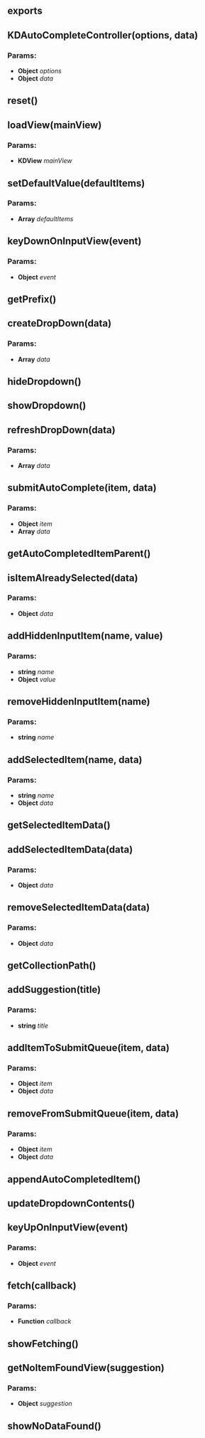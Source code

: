 

<!-- Start /Users/leeolayvar/projects/kdf/src/components/autocomplete/autocompletecontroller.coffee -->

## exports

## KDAutoCompleteController(options, data)

### Params: 

* **Object** *options* 
* **Object** *data* 

## reset()

## loadView(mainView)

### Params: 

* **KDView** *mainView* 

## setDefaultValue(defaultItems)

### Params: 

* **Array** *defaultItems* 

## keyDownOnInputView(event)

### Params: 

* **Object** *event* 

## getPrefix()

## createDropDown(data)

### Params: 

* **Array** *data* 

## hideDropdown()

## showDropdown()

## refreshDropDown(data)

### Params: 

* **Array** *data* 

## submitAutoComplete(item, data)

### Params: 

* **Object** *item* 
* **Array** *data* 

## getAutoCompletedItemParent()

## isItemAlreadySelected(data)

### Params: 

* **Object** *data* 

## addHiddenInputItem(name, value)

### Params: 

* **string** *name* 
* **Object** *value* 

## removeHiddenInputItem(name)

### Params: 

* **string** *name* 

## addSelectedItem(name, data)

### Params: 

* **string** *name* 
* **Object** *data* 

## getSelectedItemData()

## addSelectedItemData(data)

### Params: 

* **Object** *data* 

## removeSelectedItemData(data)

### Params: 

* **Object** *data* 

## getCollectionPath()

## addSuggestion(title)

### Params: 

* **string** *title* 

## addItemToSubmitQueue(item, data)

### Params: 

* **Object** *item* 
* **Object** *data* 

## removeFromSubmitQueue(item, data)

### Params: 

* **Object** *item* 
* **Object** *data* 

## appendAutoCompletedItem()

## updateDropdownContents()

## keyUpOnInputView(event)

### Params: 

* **Object** *event* 

## fetch(callback)

### Params: 

* **Function** *callback* 

## showFetching()

## getNoItemFoundView(suggestion)

### Params: 

* **Object** *suggestion* 

## showNoDataFound()

<!-- End /Users/leeolayvar/projects/kdf/src/components/autocomplete/autocompletecontroller.coffee -->

